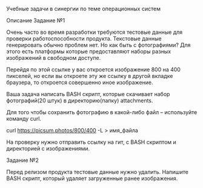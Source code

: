 Учебные задачи в синергии по теме операционных систем

Описание
Задание №1

Очень часто во время разработки требуются тестовые данные для проверки работоспособности продукта. Текстовые данные генерировать обычно проблем нет. Но как быть с фотографиями? Для этого есть платформы которые предоставляют наборы разных изображений в свободном доступе.

Перейдя по этой ссылке у вас откроется изображение 800 на 400 пикселей, но если вы откроете эту же ссылку в другой вкладке браузера, то откроется совершенно иное изображение.

Ваша задача написать BASH скрипт, которые скачивает набор фотографий(20 штук) в директорию(папку) attachments.

Для того чтобы сохранить фотографию в какой-либо файл – используйте команду curl.

curl https://picsum.photos/800/400 -L > имя_файла

На проверку нужно отправить ссылку на гит, с BASH скриптом и директорией с изображениями.

Задание №2

Перед релизом продукта тестовые данные нужно удалить. Напишите BASH скрипт, который удаляет загруженные ранее изображения.